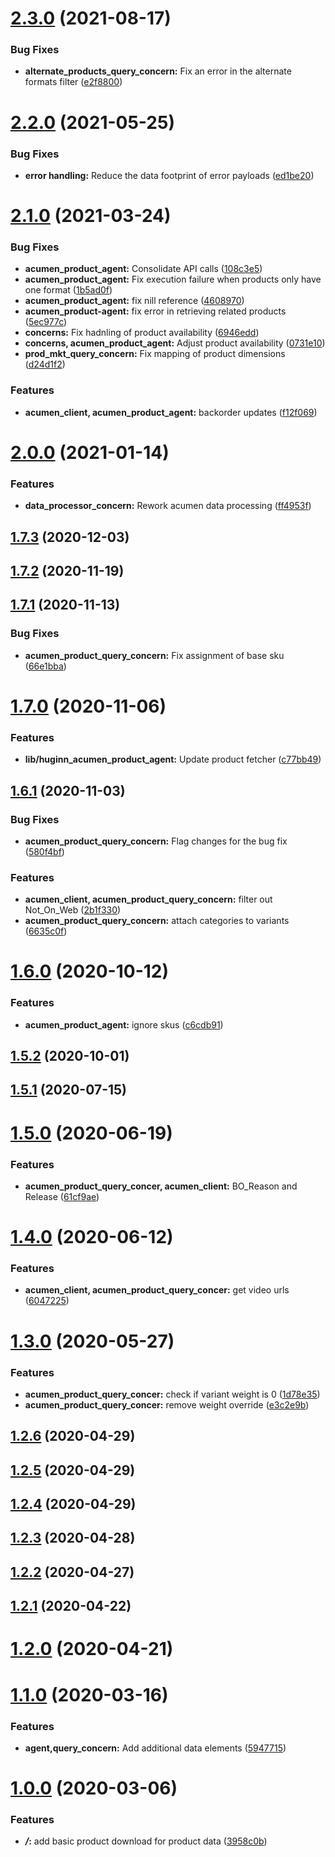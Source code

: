 # [2.3.0](https://github.com/5-stones/huginn_acumen_product_agent/compare/v2.2.0...v2.3.0) (2021-08-17)


### Bug Fixes

* **alternate_products_query_concern:** Fix an error in the alternate formats filter ([e2f8800](https://github.com/5-stones/huginn_acumen_product_agent/commit/e2f880004c217ef92b3b24259a05982bcfe64086))



# [2.2.0](https://github.com/5-stones/huginn_acumen_product_agent/compare/v2.1.0...v2.2.0) (2021-05-25)


### Bug Fixes

* **error handling:** Reduce the data footprint of error payloads ([ed1be20](https://github.com/5-stones/huginn_acumen_product_agent/commit/ed1be205ce198c73534049f6fd4a32f0db3053a2))



# [2.1.0](https://github.com/5-stones/huginn_acumen_product_agent/compare/v2.0.0...v2.1.0) (2021-03-24)


### Bug Fixes

* **acumen_product_agent:** Consolidate API calls ([108c3e5](https://github.com/5-stones/huginn_acumen_product_agent/commit/108c3e596d9037b54e8f55a8bedc2d7f5fcbd80e))
* **acumen_product_agent:** Fix execution failure when products only have one format ([1b5ad0f](https://github.com/5-stones/huginn_acumen_product_agent/commit/1b5ad0f42ed5c11617f84989387ee7ea16a49b9d))
* **acumen_product_agent:** fix nill reference ([4608970](https://github.com/5-stones/huginn_acumen_product_agent/commit/460897068bf4ba1c99590450c6878b804753a672))
* **acumen_product-agent:** fix error in retrieving related products ([5ec977c](https://github.com/5-stones/huginn_acumen_product_agent/commit/5ec977cddd021c81a1a4d0a8e71afd81ced44cb9))
* **concerns:** Fix hadnling of product availability ([6946edd](https://github.com/5-stones/huginn_acumen_product_agent/commit/6946edd1814e29d4fde689f0c1095f407b640a50))
* **concerns, acumen_product_agent:** Adjust product availability ([0731e10](https://github.com/5-stones/huginn_acumen_product_agent/commit/0731e10b75c0dac4289f859a3985143fda7cb1c6))
* **prod_mkt_query_concern:** Fix mapping of product dimensions ([d24d1f2](https://github.com/5-stones/huginn_acumen_product_agent/commit/d24d1f27fba706a2a72f172f1fea84fd6ab467cf))


### Features

* **acumen_client, acumen_product_agent:** backorder updates ([f12f069](https://github.com/5-stones/huginn_acumen_product_agent/commit/f12f0692469a5fe5daccbc45580293097ceeeeed))



# [2.0.0](https://github.com/5-stones/huginn_acumen_product_agent/compare/v1.7.3...v2.0.0) (2021-01-14)


### Features

* **data_processor_concern:** Rework acumen data processing ([ff4953f](https://github.com/5-stones/huginn_acumen_product_agent/commit/ff4953f4cd5cf1ee3cf3799dfec8a9899c19b6d1))



## [1.7.3](https://github.com/5-stones/huginn_acumen_product_agent/compare/v1.7.2...v1.7.3) (2020-12-03)



## [1.7.2](https://github.com/5-stones/huginn_acumen_product_agent/compare/v1.7.1...v1.7.2) (2020-11-19)



## [1.7.1](https://github.com/5-stones/huginn_acumen_product_agent/compare/v1.7.0...v1.7.1) (2020-11-13)


### Bug Fixes

* **acumen_product_query_concern:** Fix assignment of base sku ([66e1bba](https://github.com/5-stones/huginn_acumen_product_agent/commit/66e1bba7b96b193b52431e570a2c16b62f9eca54))



# [1.7.0](https://github.com/5-stones/huginn_acumen_product_agent/compare/v1.6.1...v1.7.0) (2020-11-06)


### Features

* **lib/huginn_acumen_product_agent:** Update product fetcher ([c77bb49](https://github.com/5-stones/huginn_acumen_product_agent/commit/c77bb493d5e5b383ff6a9d7bc115cca7583bb704))



## [1.6.1](https://github.com/5-stones/huginn_acumen_product_agent/compare/v1.6.0...v1.6.1) (2020-11-03)


### Bug Fixes

* **acumen_product_query_concern:** Flag changes for the bug fix ([580f4bf](https://github.com/5-stones/huginn_acumen_product_agent/commit/580f4bfca525a2d29ed9fd9fb3933518902c1031))


### Features

* **acumen_client, acumen_product_query_concern:** filter out Not_On_Web ([2b1f330](https://github.com/5-stones/huginn_acumen_product_agent/commit/2b1f330c81282bb9e5100f62253b0bc0d3950bc6))
* **acumen_product_query_concern:** attach categories to variants ([6635c0f](https://github.com/5-stones/huginn_acumen_product_agent/commit/6635c0f7b1f308181ad443dae1426077f15a1222))



# [1.6.0](https://github.com/5-stones/huginn_acumen_product_agent/compare/v1.5.2...v1.6.0) (2020-10-12)


### Features

* **acumen_product_agent:** ignore skus ([c6cdb91](https://github.com/5-stones/huginn_acumen_product_agent/commit/c6cdb91f08cc50c30e83960eb8efb1b5c65c323f))



## [1.5.2](https://github.com/5-stones/huginn_acumen_product_agent/compare/v1.5.1...v1.5.2) (2020-10-01)



## [1.5.1](https://github.com/5-stones/huginn_acumen_product_agent/compare/v1.5.0...v1.5.1) (2020-07-15)



# [1.5.0](https://github.com/5-stones/huginn_acumen_product_agent/compare/v1.4.0...v1.5.0) (2020-06-19)


### Features

* **acumen_product_query_concer, acumen_client:** BO_Reason and Release ([61cf9ae](https://github.com/5-stones/huginn_acumen_product_agent/commit/61cf9ae9c07f5fd6e879296b27effd6038b7fc24))



# [1.4.0](https://github.com/5-stones/huginn_acumen_product_agent/compare/v1.3.0...v1.4.0) (2020-06-12)


### Features

* **acumen_client, acumen_product_query_concer:** get video urls ([6047225](https://github.com/5-stones/huginn_acumen_product_agent/commit/60472257454e2f6f1621ea9b9be60d35d4b26ff0))



# [1.3.0](https://github.com/5-stones/huginn_acumen_product_agent/compare/v1.2.6...v1.3.0) (2020-05-27)


### Features

* **acumen_product_query_concer:** check if variant weight is 0 ([1d78e35](https://github.com/5-stones/huginn_acumen_product_agent/commit/1d78e3599f60927ce446a1b41cfae6dec1b004a0))
* **acumen_product_query_concer:** remove weight override ([e3c2e9b](https://github.com/5-stones/huginn_acumen_product_agent/commit/e3c2e9b22d0f96919c61ec85be56281b240683ef))



## [1.2.6](https://github.com/5-stones/huginn_acumen_product_agent/compare/v1.2.5...v1.2.6) (2020-04-29)



## [1.2.5](https://github.com/5-stones/huginn_acumen_product_agent/compare/v1.2.4...v1.2.5) (2020-04-29)



## [1.2.4](https://github.com/5-stones/huginn_acumen_product_agent/compare/v1.2.3...v1.2.4) (2020-04-29)



## [1.2.3](https://github.com/5-stones/huginn_acumen_product_agent/compare/v1.2.2...v1.2.3) (2020-04-28)



## [1.2.2](https://github.com/5-stones/huginn_acumen_product_agent/compare/v1.2.1...v1.2.2) (2020-04-27)



## [1.2.1](https://github.com/5-stones/huginn_acumen_product_agent/compare/v1.2.0...v1.2.1) (2020-04-22)



# [1.2.0](https://github.com/5-stones/huginn_acumen_product_agent/compare/v1.1.0...v1.2.0) (2020-04-21)



# [1.1.0](https://github.com/5-stones/huginn_acumen_product_agent/compare/v1.0.0...v1.1.0) (2020-03-16)


### Features

* **agent,query_concern:** Add additional data elements ([5947715](https://github.com/5-stones/huginn_acumen_product_agent/commit/5947715114ffac59dc9de5ecc95ff946d62329c4))



# [1.0.0](https://github.com/5-stones/huginn_acumen_product_agent/compare/3958c0b86a0af452f55e6de5dcfdd54ba35cb255...v1.0.0) (2020-03-06)


### Features

* ***/*:** add basic product download for product data ([3958c0b](https://github.com/5-stones/huginn_acumen_product_agent/commit/3958c0b86a0af452f55e6de5dcfdd54ba35cb255))



